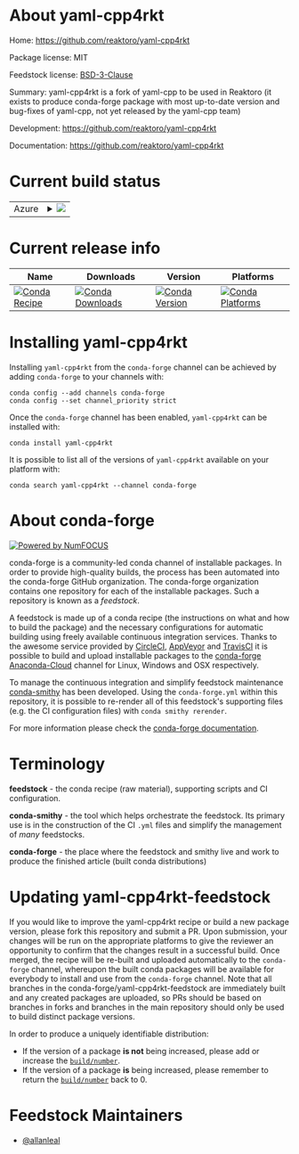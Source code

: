 About yaml-cpp4rkt
==================

Home: https://github.com/reaktoro/yaml-cpp4rkt

Package license: MIT

Feedstock license: [BSD-3-Clause](https://github.com/conda-forge/yaml-cpp4rkt-feedstock/blob/master/LICENSE.txt)

Summary: yaml-cpp4rkt is a fork of yaml-cpp to be used in Reaktoro (it exists to produce conda-forge package with most up-to-date version and bug-fixes of yaml-cpp, not yet released by the yaml-cpp team)

Development: https://github.com/reaktoro/yaml-cpp4rkt

Documentation: https://github.com/reaktoro/yaml-cpp4rkt

Current build status
====================


<table>
    
  <tr>
    <td>Azure</td>
    <td>
      <details>
        <summary>
          <a href="https://dev.azure.com/conda-forge/feedstock-builds/_build/latest?definitionId=13310&branchName=master">
            <img src="https://dev.azure.com/conda-forge/feedstock-builds/_apis/build/status/yaml-cpp4rkt-feedstock?branchName=master">
          </a>
        </summary>
        <table>
          <thead><tr><th>Variant</th><th>Status</th></tr></thead>
          <tbody><tr>
              <td>linux_64</td>
              <td>
                <a href="https://dev.azure.com/conda-forge/feedstock-builds/_build/latest?definitionId=13310&branchName=master">
                  <img src="https://dev.azure.com/conda-forge/feedstock-builds/_apis/build/status/yaml-cpp4rkt-feedstock?branchName=master&jobName=linux&configuration=linux_64_" alt="variant">
                </a>
              </td>
            </tr><tr>
              <td>osx_64</td>
              <td>
                <a href="https://dev.azure.com/conda-forge/feedstock-builds/_build/latest?definitionId=13310&branchName=master">
                  <img src="https://dev.azure.com/conda-forge/feedstock-builds/_apis/build/status/yaml-cpp4rkt-feedstock?branchName=master&jobName=osx&configuration=osx_64_" alt="variant">
                </a>
              </td>
            </tr>
          </tbody>
        </table>
      </details>
    </td>
  </tr>
</table>

Current release info
====================

| Name | Downloads | Version | Platforms |
| --- | --- | --- | --- |
| [![Conda Recipe](https://img.shields.io/badge/recipe-yaml--cpp4rkt-green.svg)](https://anaconda.org/conda-forge/yaml-cpp4rkt) | [![Conda Downloads](https://img.shields.io/conda/dn/conda-forge/yaml-cpp4rkt.svg)](https://anaconda.org/conda-forge/yaml-cpp4rkt) | [![Conda Version](https://img.shields.io/conda/vn/conda-forge/yaml-cpp4rkt.svg)](https://anaconda.org/conda-forge/yaml-cpp4rkt) | [![Conda Platforms](https://img.shields.io/conda/pn/conda-forge/yaml-cpp4rkt.svg)](https://anaconda.org/conda-forge/yaml-cpp4rkt) |

Installing yaml-cpp4rkt
=======================

Installing `yaml-cpp4rkt` from the `conda-forge` channel can be achieved by adding `conda-forge` to your channels with:

```
conda config --add channels conda-forge
conda config --set channel_priority strict
```

Once the `conda-forge` channel has been enabled, `yaml-cpp4rkt` can be installed with:

```
conda install yaml-cpp4rkt
```

It is possible to list all of the versions of `yaml-cpp4rkt` available on your platform with:

```
conda search yaml-cpp4rkt --channel conda-forge
```


About conda-forge
=================

[![Powered by NumFOCUS](https://img.shields.io/badge/powered%20by-NumFOCUS-orange.svg?style=flat&colorA=E1523D&colorB=007D8A)](http://numfocus.org)

conda-forge is a community-led conda channel of installable packages.
In order to provide high-quality builds, the process has been automated into the
conda-forge GitHub organization. The conda-forge organization contains one repository
for each of the installable packages. Such a repository is known as a *feedstock*.

A feedstock is made up of a conda recipe (the instructions on what and how to build
the package) and the necessary configurations for automatic building using freely
available continuous integration services. Thanks to the awesome service provided by
[CircleCI](https://circleci.com/), [AppVeyor](https://www.appveyor.com/)
and [TravisCI](https://travis-ci.com/) it is possible to build and upload installable
packages to the [conda-forge](https://anaconda.org/conda-forge)
[Anaconda-Cloud](https://anaconda.org/) channel for Linux, Windows and OSX respectively.

To manage the continuous integration and simplify feedstock maintenance
[conda-smithy](https://github.com/conda-forge/conda-smithy) has been developed.
Using the ``conda-forge.yml`` within this repository, it is possible to re-render all of
this feedstock's supporting files (e.g. the CI configuration files) with ``conda smithy rerender``.

For more information please check the [conda-forge documentation](https://conda-forge.org/docs/).

Terminology
===========

**feedstock** - the conda recipe (raw material), supporting scripts and CI configuration.

**conda-smithy** - the tool which helps orchestrate the feedstock.
                   Its primary use is in the construction of the CI ``.yml`` files
                   and simplify the management of *many* feedstocks.

**conda-forge** - the place where the feedstock and smithy live and work to
                  produce the finished article (built conda distributions)


Updating yaml-cpp4rkt-feedstock
===============================

If you would like to improve the yaml-cpp4rkt recipe or build a new
package version, please fork this repository and submit a PR. Upon submission,
your changes will be run on the appropriate platforms to give the reviewer an
opportunity to confirm that the changes result in a successful build. Once
merged, the recipe will be re-built and uploaded automatically to the
`conda-forge` channel, whereupon the built conda packages will be available for
everybody to install and use from the `conda-forge` channel.
Note that all branches in the conda-forge/yaml-cpp4rkt-feedstock are
immediately built and any created packages are uploaded, so PRs should be based
on branches in forks and branches in the main repository should only be used to
build distinct package versions.

In order to produce a uniquely identifiable distribution:
 * If the version of a package **is not** being increased, please add or increase
   the [``build/number``](https://docs.conda.io/projects/conda-build/en/latest/resources/define-metadata.html#build-number-and-string).
 * If the version of a package **is** being increased, please remember to return
   the [``build/number``](https://docs.conda.io/projects/conda-build/en/latest/resources/define-metadata.html#build-number-and-string)
   back to 0.

Feedstock Maintainers
=====================

* [@allanleal](https://github.com/allanleal/)

